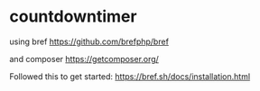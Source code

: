 # countdowntimer

using bref
https://github.com/brefphp/bref

and composer
https://getcomposer.org/


Followed this to get started:
https://bref.sh/docs/installation.html
